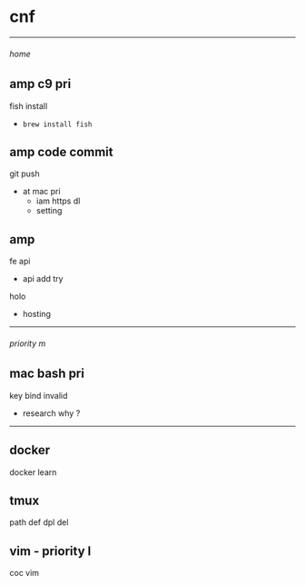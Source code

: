 
# cnf


---

###### home

## amp c9 pri

fish install
- `brew install fish`


## amp code commit

git push
- at mac pri
  - iam https dl
  - setting


## amp

fe api
- api add try


holo
- hosting


---

###### priority m

## mac bash pri

key bind invalid
- research why ?


---

## docker

docker learn


## tmux

path def dpl del


## vim  -  priority l

coc vim



